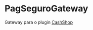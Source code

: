 # PagSeguroGateway
Gateway para o plugin <a href="https://github.com/DaveTheCamper/CashShop" target="_blank">CashShop</a>
